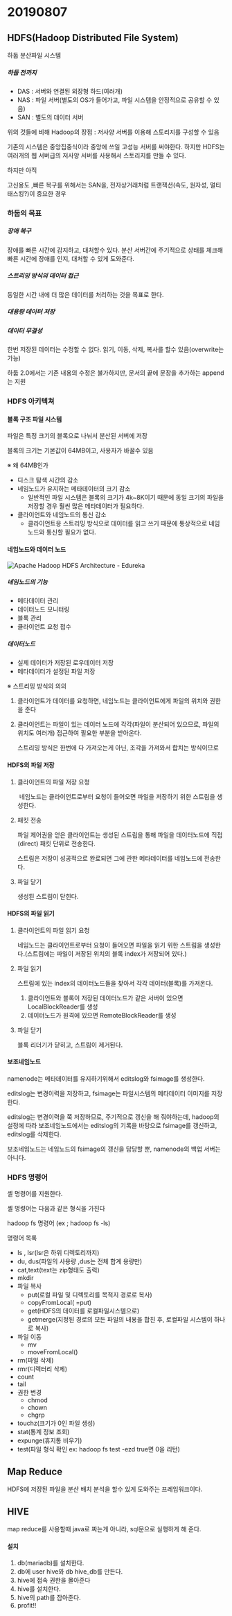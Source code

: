 # 20190807

## HDFS(Hadoop Distributed File System)

하둡 분산파일 시스템

##### 하둡 전까지

- DAS : 서버와 연결된 외장형 하드(여러개)
- NAS : 파일 서버(별도의 OS가 들어가고, 파일 시스템을 안정적으로 공유할 수 있음)
- SAN : 별도의 데이터 서버 

위의 것들에 비해 Hadoop의 장점 : 저사양 서버를 이용해 스토리지를 구성할 수 있음

기존의 시스템은 중앙집중식이라 중앙에 쓰일 고성능 서버를 써야한다. 하지만 HDFS는 여러개의 웹 서버급의 저사양 서버를 사용해서 스토리지를 만들 수 있다.

하지만 아직 

고신용도 ,빠른 복구를 위해서는 SAN을, 전자상거래처럼 트랜잭션(속도, 원자성, 멀티 태스킹?)이 중요한 경우 

### 하둡의 목표

##### 장애 복구

장애를 빠른 시간에 감지하고, 대처할수 있다. 분산 서버간에 주기적으로 상태를 체크해 빠른 시간에 장애를 인지, 대처할 수 있게 도와준다.

##### 스트리밍 방식의 데이터 접근

동일한 시간 내에 더 많은 데이터를 처리하는 것을 목표로 한다.

##### 대용량 데이터 저장



##### 데이터 무결성

한번 저장된 데이터는 수정할 수 없다. 읽기, 이동, 삭제, 복사를 할수 있음(overwrite는 가능)

하둡 2.0에서는 기존 내용의 수정은 불가하지만, 문서의 끝에 문장을 추가하는 append는 지원



### HDFS 아키텍쳐

#### 블록 구조 파일 시스템

파일은 특정 크기의 블록으로 나눠서 분산된 서버에 저장

블록의 크기는 기본값이 64MB이고, 사용자가 바꿀수 있음

※ 왜 64MB인가

* 디스크 탐색 시간의 감소 
* 네임노드가 유지하는 메타데이터의 크기 감소 
  * 일반적인 파일 시스템은 블록의 크기가 4k~8K이기 때문에 동일 크기의 파일을 저장할 경우 훨씬 많은 메타데이터가 필요하다.
* 클라이언트와 네임노드의 통신 감소 
  * 클라이언트응 스트리밍 방식으로 데이터를 읽고 쓰기 때문에 통상적으로 네임노드와 통신할 필요가 없다.



#### 네임노드와 데이터 노드

![Apache Hadoop HDFS Architecture - Edureka](https://d1jnx9ba8s6j9r.cloudfront.net/blog/wp-content/uploads/2013/05/Apache-Hadoop-HDFS-Architecture-Edureka.png)

##### 네임노드의 기능

* 메타데이터 관리
* 데이터노드 모니터링
* 블록 관리
* 클라이언트 요청 접수



##### 데이터노드 

* 실제 데이터가 저장된 로우데이터 저장
* 메타데이터가 설정된 파일 저장

※ 스트리밍 방식의 의의 

 1. 클라이언트가 데이터를 요청하면, 네임노드는 클라이언트에게 파일의 위치와 권한을 준다

 2. 클라이언트는 파일이 있는 데이터 노드에 각각(파일이 분산되어 있으므로, 파일의 위치도 여러개) 접근하여 필요한 부분을 받아온다. 

    스트리밍 방식은 한번에 다 가져오는게 아닌, 조각을 가져와서 합치는 방식이므로 

#### HDFS의 파일 저장 

1. 클라이언트의 파일 저장 요청

   ​	네임노드는 클라이언트로부터 요청이 들어오면 파일을 저장하기 위한 스트림을 생성한다.

2. 패킷 전송

   파일 제어권을 얻은 클라이언트는 생성된 스트림을 통해 파일을 데이터노드에 직접(direct) 패킷 단위로 전송한다.

   스트림은 저장이 성공적으로 완료되면 그에 관한 메타데이터를 네임노드에 전송한다.

3. 파일 닫기

   생성된 스트림이 닫힌다.



#### HDFS의 파일 읽기

1. 클라이언트의 파일 읽기 요청

   네임노드는 클라이언트로부터 요청이 들어오면 파일을 읽기 위한 스트림을 생성한다.(스트림에는 파일이 저장된 위치의 블록 index가 저장되어 있다.)

2. 파일 읽기

   스트림에 있는 index의 데이터노드들을 찾아서 각각 데이터(블록)를 가져온다. 

   1. 클라이언트와 블록이 저장된 데이터노드가 같은 서버이 있으면 LocalBlockReader를 생성
   2. 데이터노드가 원격에 있으면 RemoteBlockReader를 생성

3. 파일 닫기

   블록 리더기가 닫히고, 스트림이 제거된다. 

#### 보조네임노드

namenode는 메타데이터를 유지하기위해서 editslog와 fsimage를 생성한다.

editslog는 변경이력을 저장하고, fsimage는 파일시스템의 메타데이터 이미지를 저장한다.

editslog는 변경이력을 쭉 저장하므로, 주기적으로 갱신을 해 줘야하는데, hadoop의 설정에 따라 보조네임노드에서는 editslog의 기록을 바탕으로 fsimage를 갱신하고, editslog를 삭제한다. 

보조네임노드는 네임노드의 fsimage의 갱신을 담당할 뿐, namenode의 백업 서버는 아니다.



### HDFS 명령어

셸 명령어를 지원한다.

셸 명령어는 다음과 같은 형식을 가진다

hadoop fs 명령어 (ex ; hadoop fs -ls)

명령어 목록

- ls , lsr(lsr은 하위 디렉토리까지)
- du, dus(파일의 사용량 ,dus는 전체 합계 용량만)
- cat,text(text는 zip형태도 출력)
- mkdir
- 파일 복사
  - put(로컬 파일 및 디렉토리를 목적지 경로로 복사)
  - copyFromLocal( =put)
  - get(HDFS의 데이터를 로컬파일시스템으로)
  - getmerge(지정된 경로의 모든 파일의 내용을 합친 후, 로컬파일 시스템이 하나로 복사)
- 파일 이동
  - mv
  - moveFromLocal()
- rm(파일 삭제)
- rmr(디렉터리 삭제)
- count
- tail
- 권한 변경
  - chmod
  - chown
  - chgrp
- touchz(크기가 0인 파일 생성)
- stat(통계 정보 조회)
- expunge(휴지통 비우기)
- test(파일 형식 확인 ex: hadoop fs test -ezd   true면 0을 리턴)

## Map Reduce

HDFS에 저장된 파일을 분산 배치 분석을 할수 있게 도와주는 프레임워크이다. 



## HIVE

map reduce를 사용할때 java로 짜는게 아니라, sql문으로 실행하게 해 준다.

#### 설치

1. db(mariadb)를 설치한다.
2. db에 user hive와 db hive_db를 만든다.
3. hive에 접속 권한을 몰아준다
4. hive를 설치한다.
5. hive의 path를 잡아준다.
6. profit!!